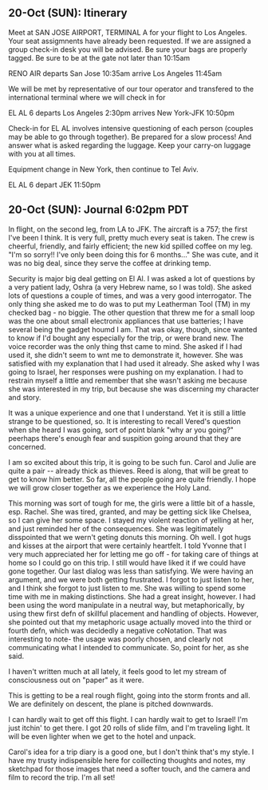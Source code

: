 <div id="wikitext">

<div style="display: none;">

Summary:day one of trip Parent:(Main.)Israel1996 <span
class="wikiword">[IncludeMe](http://wiki.tamouse.org?n=Main.IncludeMe?action=edit)[?](http://wiki.tamouse.org?n=Main.IncludeMe?action=edit)</span>:[Israel1996](http://wiki.tamouse.org?n=Main.Israel1996?action=print)
Categories:[Articles](http://wiki.tamouse.org?n=Category.Articles) Tags:
israel

</div>

<div class="vspace">

</div>

20-Oct (SUN): Itinerary
-----------------------

Meet at SAN JOSE AIRPORT, TERMINAL A for your flight to Los Angeles.
Your seat assigmnents have already been requested. If we are assigned a
group check-in desk you will be advised. Be sure your bags are properly
tagged. Be sure to be at the gate not later than 10:15am

RENO AIR departs San Jose 10:35am arrive Los Angeles 11:45am

We will be met by representative of our tour operator and transfered to
the international terminal where we will check in for

EL AL 6 departs Los Angeles 2:30pm arrives New York-JFK 10:50pm

Check-in for EL AL involves intensive questioning of each person
(couples may be able to go through together). Be prepared for a slow
process! And answer what is asked regarding the luggage. Keep your
carry-on luggage with you at all times.

Equipment change in New York, then continue to Tel Aviv.

EL AL 6 depart JEK 11:50pm

<div class="vspace">

</div>

20-Oct (SUN): Journal 6:02pm PDT
--------------------------------

In flight, on the second leg, from LA to JFK. The aircraft is a 757; the
first I've been I think. It is very full, pretty much every seat is
taken. The crew is cheerful, friendly, and fairly efficient; the new kid
spilled coffee on my leg. "I'm so sorry!! I've only been doing this for
6 months..." She was cute, and it was no big deal, since they serve the
coffee at drinking temp.

Security is major big deal getting on El Al. I was asked a lot of
questions by a very patient lady, Oshra (a very Hebrew name, so I was
told). She asked lots of questions a couple of times, and was a very
good interrogator. The only thing she asked me to do was to put my
Leatherman Tool (TM) in my checked bag - no biggie. The other question
that threw me for a small loop was the one about small electronix
appliances that use batteries; I have several being the gadget houmd I
am. That was okay, though, since wanted to know if I'd bought any
especially for the trip, or were brand new. The voice recorder was the
only thing thst came to mind. She asked if I had used it, she didn't
seem to wnt me to demonstrate it, however. She was satisfied with my
explanation that I had used it already. She asked why I was going to
Israel, her responses were pushing on my explanation. I had to restrain
myself a little and remember that she wasn't asking me because she was
interested in my trip, but because she was discerning my character and
story.

It was a unique experience and one that I understand. Yet it is still a
little strange to be questioned, so. It is interesting to recall Vered's
question when she heard I was going, sort of point blank "why ar you
going?" peerhaps there's enough fear and suspition going around that
they are concerned.

I am so excited about this trip, it is going to be such fun. Carol and
Julie are quite a pair -- already thick as thieves. Reed is along, that
will be great to get to know him better. So far, all the people going
are quite friendly. I hope we will grow closer together as we experience
the Holy Land.

This morning was sort of tough for me, the girls were a little bit of a
hassle, esp. Rachel. She was tired, granted, and may be getting sick
like Chelsea, so I can give her some space. I stayed my violent reaction
of yelling at her, and just reminded her of the consequences. She was
legitimately disspointed that we wern't geting donuts this morning. Oh
well. I got hugs and kisses at the airport that were certainly
heartfelt. I told Yvonne that I very much appreciated her for letting me
go off - for taking care of things at home so I could go on this trip. I
still would have liked it if we could have gone together. Our last
dialog was less than satisfying. We were having an argument, and we were
both getting frustrated. I forgot to just listen to her, and I think she
forgot to just listen to me. She was willing to spend some time with me
in making distinctions. She had a great insight, however. I had been
using the word manipulate in a neutral way, but metaphorically, by using
thew first defn of skillful placement and handling of objects. However,
she pointed out that my metaphoric usage actually moved into the third
or fourth defn, which was decidedly a negative coNotation. That was
interesting to note- the usage was poorly chosen, and clearly not
communicating what I intended to communicate. So, point for her, as she
said.

I haven't written much at all lately, it feels good to let my stream of
consciousness out on "paper" as it were.

This is getting to be a real rough flight, going into the storm fronts
and all. We are definitely on descent, the plane is pitched downwards.

I can hardly wait to get off this flight. I can hardly wait to get to
Israel! I'm just itchin' to get there. I got 20 rolls of slide film, and
I'm traveling light. It will be even lighter when we get to the hotel
and unpack.

Carol's idea for a trip diary is a good one, but I don't think that's my
style. I have my trusty indispensible here for coillecting thoughts and
notes, my sketchpad for those images that need a softer touch, and the
camera and film to record the trip. I'm all set!

</div>
